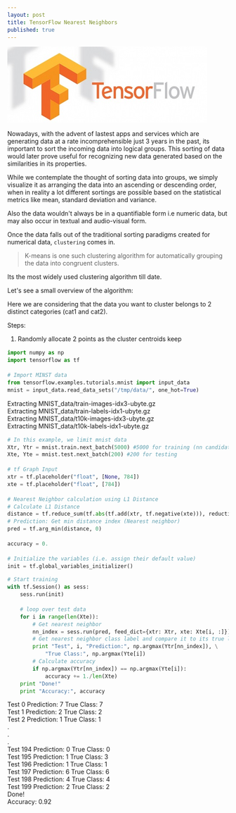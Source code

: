 ```yaml
---
layout: post
title: TensorFlow Nearest Neighbors
published: true
---
```

![](/images/tensorflow.jpg)  

Nowadays, with the advent of lastest apps and services which are generating data at a rate incomprehensible just 3 years in the past, its important to sort the incoming data into logical groups. This sorting of data would later prove useful for recognizing new data generated based on the similarities in its properties.  

While we contemplate the thought of sorting data into groups, we simply visualize it as arranging the data into an ascending or descending order, when in reality a lot different sortings are possible based on the statistical metrics like mean, standard deviation and variance.  

Also the data wouldn't always be in a quantifiable form i.e numeric data, but may also occur in textual and audio-visual form.  

Once the data falls out of the traditional sorting paradigms created for numerical data, ```clustering``` comes in.  

> K-means is one such clustering algorithm for automatically grouping the data into congruent clusters.  

Its the most widely used clustering algorithm till date.  

Let's see a small overview of the algorithm:  

Here we are considering that the data you want to cluster belongs to 2 distinct categories (cat1 and cat2).  

Steps:  

1. Randomly allocate 2 points as the cluster centroids
keep 



```python
import numpy as np
import tensorflow as tf

# Import MINST data
from tensorflow.examples.tutorials.mnist import input_data
mnist = input_data.read_data_sets("/tmp/data/", one_hot=True)
```
Extracting MNIST_data/train-images-idx3-ubyte.gz  
Extracting MNIST_data/train-labels-idx1-ubyte.gz  
Extracting MNIST_data/t10k-images-idx3-ubyte.gz  
Extracting MNIST_data/t10k-labels-idx1-ubyte.gz  
```python
# In this example, we limit mnist data
Xtr, Ytr = mnist.train.next_batch(5000) #5000 for training (nn candidates)
Xte, Yte = mnist.test.next_batch(200) #200 for testing

# tf Graph Input
xtr = tf.placeholder("float", [None, 784])
xte = tf.placeholder("float", [784])

# Nearest Neighbor calculation using L1 Distance
# Calculate L1 Distance
distance = tf.reduce_sum(tf.abs(tf.add(xtr, tf.negative(xte))), reduction_indices=1)
# Prediction: Get min distance index (Nearest neighbor)
pred = tf.arg_min(distance, 0)

accuracy = 0.

# Initialize the variables (i.e. assign their default value)
init = tf.global_variables_initializer()
```
```python
# Start training
with tf.Session() as sess:
    sess.run(init)

    # loop over test data
    for i in range(len(Xte)):
        # Get nearest neighbor
        nn_index = sess.run(pred, feed_dict={xtr: Xtr, xte: Xte[i, :]})
        # Get nearest neighbor class label and compare it to its true label
        print "Test", i, "Prediction:", np.argmax(Ytr[nn_index]), \
            "True Class:", np.argmax(Yte[i])
        # Calculate accuracy
        if np.argmax(Ytr[nn_index]) == np.argmax(Yte[i]):
            accuracy += 1./len(Xte)
    print "Done!"
    print "Accuracy:", accuracy
```
Test 0 Prediction: 7 True Class: 7  
Test 1 Prediction: 2 True Class: 2  
Test 2 Prediction: 1 True Class: 1  
            .  
            .  
            .   
Test 194 Prediction: 0 True Class: 0  
Test 195 Prediction: 1 True Class: 3  
Test 196 Prediction: 1 True Class: 1  
Test 197 Prediction: 6 True Class: 6  
Test 198 Prediction: 4 True Class: 4  
Test 199 Prediction: 2 True Class: 2  
Done!  
Accuracy: 0.92  

